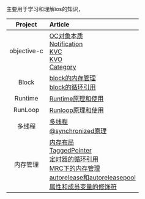 主要用于学习和理解ios的知识，

| Project | Article |
|:-------:|:------|
| objective-c | [OC对象本质](objective-c/OC对象本质.md) <br> [Notification](objective-c/Notification.md) <br> [KVC](objective-c/KVC.md) <br> [KVO](objective-c/KVO.md) <br> [Category](objective-c/Category.md) |
| Block | [block的内存管理](block/block的内存管理.md) <br> [block的循环引用](block/block的循环引用.md) |
| Runtime | [Runtime原理和使用](runtime/Runtime原理和使用.md)|
| RunLoop | [Runloop原理和使用](runloop/Runloop原理和使用.md)|
| 多线程 | [多线程](multi-threading/多线程.md) <br> [@synchronized原理](block/synchronized.md) |
| 内存管理 | [内存布局](memory-management/内存布局.md) <br> [TaggedPointer](memory-management/TaggedPointer.md) <br> [定时器的循环引用](memory-management/定时器的循环引用.md) <br> [MRC下的内存管理](memory-management/MRC下的内存管理.md) <br> [autorelease和autoreleasepool](memory-management/autorelease和autoreleasepool相关问题.md) <br> [属性和成员变量的修饰符](memory-management/属性和成员变量的修饰符.md) |